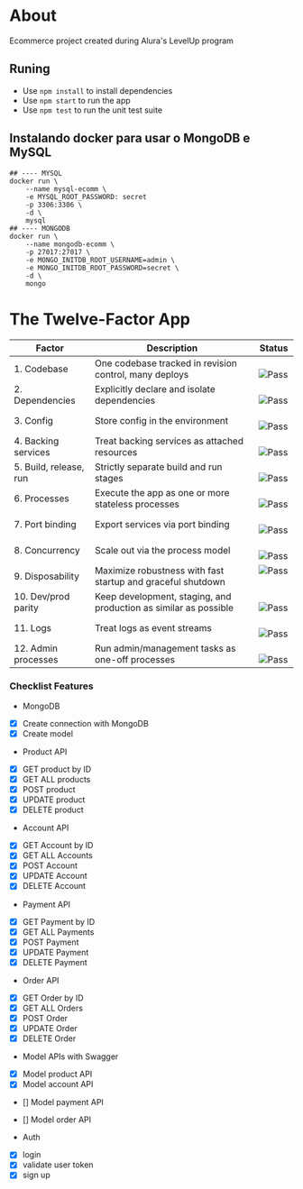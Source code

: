 # About

Ecommerce project created during Alura's LevelUp program


## Runing
- Use `npm install` to install dependencies
- Use `npm start` to run the app
- Use `npm test` to run the unit test suite

## Instalando docker para usar o MongoDB e MySQL

```shell
## ---- MYSQL
docker run \
    --name mysql-ecomm \
    -e MYSQL_ROOT_PASSWORD: secret
    -p 3306:3306 \
    -d \
    mysql
## ---- MONGODB
docker run \
    --name mongodb-ecomm \
    -p 27017:27017 \
    -e MONGO_INITDB_ROOT_USERNAME=admin \
    -e MONGO_INITDB_ROOT_PASSWORD=secret \
    -d \
    mongo
```
# The Twelve-Factor App


| Factor | Description | Status 
|--------|-------------|--------| 
|1. Codebase | One codebase tracked in revision control, many deploys | <img alt="Pass" src="https://img.shields.io/badge/-Pass-brightgreen"> || 
|2. Dependencies | Explicitly declare and isolate dependencies |  <img alt="Pass" src="https://img.shields.io/badge/-Pass-brightgreen">|| 
|3. Config | Store config in the environment | <img alt="Pass" src="https://img.shields.io/badge/-Pass-brightgreen"> || 
|4. Backing services | Treat backing services as attached resources | <img alt="Pass" src="https://img.shields.io/badge/-Pass-brightgreen"> || 
|5. Build, release, run | Strictly separate build and run stages | <img alt="Pass" src="https://img.shields.io/badge/-Pass-brightgreen"> || 
|6. Processes | Execute the app as one or more stateless processes | <img alt="Pass" src="https://img.shields.io/badge/-Pass-brightgreen"> || 
|7. Port binding | Export services via port binding | <img alt="Pass" src="https://img.shields.io/badge/-Pass-brightgreen"> || 
|8. Concurrency | Scale out via the process model | <img alt="Pass" src="https://img.shields.io/badge/-Pass-brightgreen"> || 
|9. Disposability | Maximize robustness with fast startup and graceful shutdown |<img alt="Pass" src="https://img.shields.io/badge/-Pass-brightgreen">  || 
|10. Dev/prod parity | Keep development, staging, and production as similar as possible | <img alt="Pass" src="https://img.shields.io/badge/-Pass-brightgreen"> || 
|11. Logs | Treat logs as event streams | <img alt="Pass" src="https://img.shields.io/badge/-Pass-brightgreen"> || 
|12. Admin processes | Run admin/management tasks as one-off processes | <img alt="Pass" src="https://img.shields.io/badge/-Pass-brightgreen"> |

### Checklist Features

- MongoDB
- [x] Create connection with MongoDB
- [x] Create model

- Product API
- [x] GET product by ID
- [x] GET ALL products
- [x] POST product
- [x] UPDATE product
- [x] DELETE product

- Account API
- [x] GET Account by ID
- [x] GET ALL Accounts
- [x] POST Account
- [x] UPDATE Account
- [x] DELETE Account

- Payment API
- [x] GET Payment by ID
- [x] GET ALL Payments
- [x] POST Payment
- [x] UPDATE Payment
- [x] DELETE Payment

- Order API
- [x] GET Order by ID
- [x] GET ALL Orders
- [x] POST Order
- [x] UPDATE Order
- [x] DELETE Order

- Model APIs with Swagger
- [x] Model product API
- [x] Model account API
- [] Model payment API
- [] Model order API

- Auth
- [x] login
- [x] validate user token
- [x] sign up